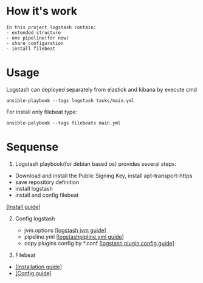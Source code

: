 # How it's work

	In this project logstash contain:
	- extended structure
	- one pipeline(for now)
	- share configuration 
	- install filebeat

# Usage
Logstash can deployed separately from elastick and kibana by execute cmd
```
ansible-playbook --tags logstash tasks/main.yml
```
For install only filebeat type:
```
ansible-palybook --tags filebeats main.yml
```

# Sequense

1. Logstash playbook(for debian based os) provides several steps:
 - Download and install the Public Signing Key, install apt-transport-https 
 - save repository definition
 - install logstash
 - install and config filebeat

 [[Install guide]](https://www.elastic.co/guide/en/logstash/current/installing-logstash.html)

2. Config logstash 
	- jvm.options [[logstash jvm guide]](https://www.elastic.co/guide/en/logstash/current/jvm-settings.html)
	- pipeline.yml [[logstashpipline.yml guide]](https://www.elastic.co/guide/en/logstash/current/multiple-pipelines.html)
	- copy plugins config by \*.conf [[logstash plugin config guide]](https://www.elastic.co/guide/en/logstash/current/configuration-file-structure.html) 

3. Filebeat
 - [[Installation guide]](https://www.elastic.co/guide/en/beats/filebeat/current/filebeat-installation-configuration.html)
 - [[Config guide]](https://www.elastic.co/guide/en/beats/filebeat/current/configuring-howto-filebeat.html)
